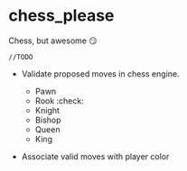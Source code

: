 # chess_please
Chess, but awesome :smirk:

`//TODO`
- Validate proposed moves in chess engine.
    - Pawn
    - Rook :check:
    - Knight
    - Bishop
    - Queen
    - King

- Associate valid moves with player color